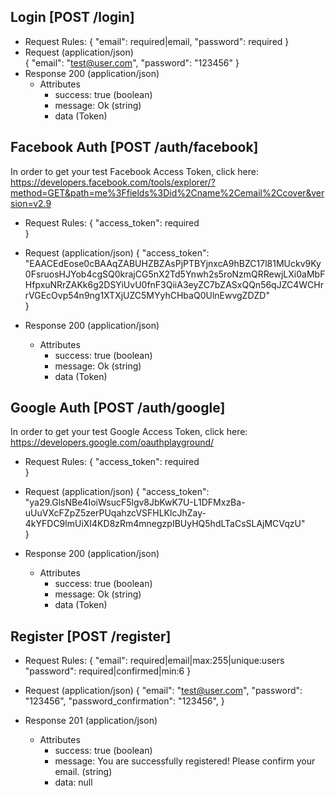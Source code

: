 ## Login [POST /login]
+ Request Rules:
    {
        "email": required|email,
        "password": required
    }
+ Request (application/json)        
    {
        "email": "test@user.com", 
        "password": "123456"
    }
+ Response 200 (application/json)
    + Attributes         
        + success: true (boolean)
        + message: Ok (string)
        + data (Token)
        

<!-- include(response/401.md) -->
<!-- include(response/429.md) -->
<!-- include(response/422.md) -->
<!-- include(response/500.md) -->

## Facebook Auth [POST /auth/facebook]

In order to get your test Facebook Access Token, click here: https://developers.facebook.com/tools/explorer/?method=GET&path=me%3Ffields%3Did%2Cname%2Cemail%2Ccover&version=v2.9

+ Request Rules:
    {
        "access_token": required            
    }

+ Request (application/json)
    {
        "access_token": "EAACEdEose0cBAAqZABUHZBZAsPjPTBYjnxcA9hBZC17l81MUckv9Ky0FsruosHJYob4cgSQ0krajCG5nX2Td5Ynwh2s5roNzmQRRewjLXi0aMbFHfpxuNRrZAKk6g2DSYiUvU0fnF3QiiA3eyZC7bZASxQQn56qJZC4WCHrrVGEcOvp54n9ng1XTXjUZC5MYyhCHbaQ0UlnEwvgZDZD"              
    }
+ Response 200 (application/json)

    + Attributes
        + success: true (boolean)
        + message: Ok (string)
        + data (Token)

<!-- include(response/401.md) -->
<!-- include(response/422.md) -->
<!-- include(response/500.md) -->

## Google Auth [POST /auth/google]

In order to get your test Google Access Token, click here: https://developers.google.com/oauthplayground/

+ Request Rules:
    {
        "access_token": required            
    }

+ Request (application/json)
    {
        "access_token": "ya29.GlsNBe4IoiWsucF5lgv8JbKwK7U-L1DFMxzBa-uUuVXcFZpZ5zerPUqahzcVSFHLKlcJhZay-4kYFDC9lmUiXI4KD8zRm4mnegzpIBUyHQ5hdLTaCsSLAjMCVqzU"              
    }
+ Response 200 (application/json)

    + Attributes
        + success: true (boolean)
        + message: Ok (string)
        + data (Token)

<!-- include(response/401.md) -->
<!-- include(response/422.md) -->
<!-- include(response/500.md) -->

## Register [POST /register]
+ Request Rules:
    {
        "email": required|email|max:255|unique:users
        "password": required|confirmed|min:6
    }

+ Request (application/json)
    {
        "email": "test@user.com",
        "password": "123456",
        "password_confirmation": "123456",
    }
+ Response 201 (application/json)

    + Attributes
        + success: true (boolean)
        + message: You are successfully registered! Please confirm your email. (string)
        + data: null

<!-- include(response/422.md) -->
<!-- include(response/500.md) -->